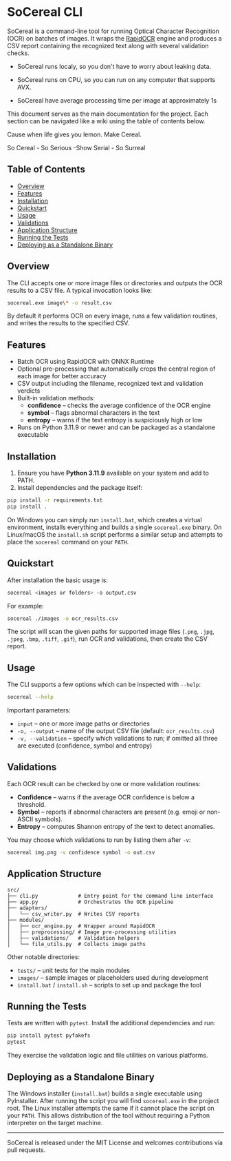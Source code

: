 # SoCereal CLI

SoCereal is a command-line tool for running Optical Character Recognition (OCR) on
batches of images. It wraps the [RapidOCR](https://github.com/RapidAI/RapidOCR)
engine and produces a CSV report containing the recognized text along with several
validation checks.

- SoCereal runs localy, so you don't have to worry about leaking data.

- SoCereal runs on CPU, so you can run on any computer that supports AVX.

- SoCereal have average processing time per image at approximately 1s

This document serves as the main documentation for the project. Each section can
be navigated like a wiki using the table of contents below.

Cause when life gives you lemon. Make Cereal.

So Cereal - So Serious -Show Serial - So Surreal 

## Table of Contents
- [Overview](#overview)
- [Features](#features)
- [Installation](#installation)
- [Quickstart](#quickstart)
- [Usage](#usage)
- [Validations](#validations)
- [Application Structure](#application-structure)
- [Running the Tests](#running-the-tests)
- [Deploying as a Standalone Binary](#deploying-as-a-standalone-binary)

## Overview
The CLI accepts one or more image files or directories and outputs the OCR
results to a CSV file. A typical invocation looks like:

```bash
socereal.exe image\* -o result.csv
```

By default it performs OCR on every image, runs a few validation routines, and
writes the results to the specified CSV.

## Features
- Batch OCR using RapidOCR with ONNX Runtime
- Optional pre-processing that automatically crops the central region of each
  image for better accuracy
- CSV output including the filename, recognized text and validation verdicts
- Built-in validation methods:
  - **confidence** – checks the average confidence of the OCR engine
  - **symbol** – flags abnormal characters in the text
  - **entropy** – warns if the text entropy is suspiciously high or low
- Runs on Python 3.11.9 or newer and can be packaged as a standalone executable

## Installation
1. Ensure you have **Python 3.11.9** available on your system and add to PATH.
2. Install dependencies and the package itself:

```bash
pip install -r requirements.txt
pip install .
```

On Windows you can simply run `install.bat`, which creates a virtual
environment, installs everything and builds a single `socereal.exe` binary. On
Linux/macOS the `install.sh` script performs a similar setup and attempts to
place the `socereal` command on your `PATH`.

## Quickstart
After installation the basic usage is:

```bash
socereal <images or folders> -o output.csv
```

For example:

```bash
socereal ./images -o ocr_results.csv
```

The script will scan the given paths for supported image files (`.png`, `.jpg`,
`.jpeg`, `.bmp`, `.tiff`, `.gif`), run OCR and validations, then create the CSV
report.

## Usage
The CLI supports a few options which can be inspected with `--help`:

```bash
socereal --help
```

Important parameters:

- `input` – one or more image paths or directories
- `-o, --output` – name of the output CSV file (default: `ocr_results.csv`)
- `-v, --validation` – specify which validations to run; if omitted all three are
  executed (confidence, symbol and entropy)

## Validations
Each OCR result can be checked by one or more validation routines:

- **Confidence** – warns if the average OCR confidence is below a threshold.
- **Symbol** – reports if abnormal characters are present (e.g. emoji or
  non-ASCII symbols).
- **Entropy** – computes Shannon entropy of the text to detect anomalies.

You may choose which validations to run by listing them after `-v`:

```bash
socereal img.png -v confidence symbol -o out.csv
```

## Application Structure
```
src/
├── cli.py             # Entry point for the command line interface
├── app.py             # Orchestrates the OCR pipeline
├── adapters/
│   └── csv_writer.py  # Writes CSV reports
├── modules/
│   ├── ocr_engine.py  # Wrapper around RapidOCR
│   ├── preprocessing/ # Image pre-processing utilities
│   ├── validations/   # Validation helpers
│   └── file_utils.py  # Collects image paths
```
Other notable directories:

- `tests/` – unit tests for the main modules
- `images/` – sample images or placeholders used during development
- `install.bat` / `install.sh` – scripts to set up and package the tool

## Running the Tests
Tests are written with `pytest`. Install the additional dependencies and run:

```bash
pip install pytest pyfakefs
pytest
```

They exercise the validation logic and file utilities on various platforms.

## Deploying as a Standalone Binary
The Windows installer (`install.bat`) builds a single executable using
PyInstaller. After running the script you will find `socereal.exe` in the project
root. The Linux installer attempts the same if it cannot place the script on your
`PATH`. This allows distribution of the tool without requiring a Python
interpreter on the target machine.

---
SoCereal is released under the MIT License and welcomes contributions via pull
requests.
